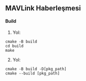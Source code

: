 ## MAVLink Haberleşmesi

#### Build
1. Yol:
```
cmake -B build 
cd build
make
```

2. Yol:
```
cmake -B build -D[pkg_path]
cmake --build [pkg_path]
```